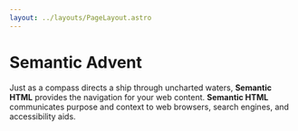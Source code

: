 ```yaml
---
layout: ../layouts/PageLayout.astro
---
```


# Semantic Advent

Just as a compass directs a ship through
uncharted waters, **Semantic HTML** provides the navigation for your web
content. **Semantic HTML** communicates purpose and context to web browsers,
search engines, and accessibility aids.
